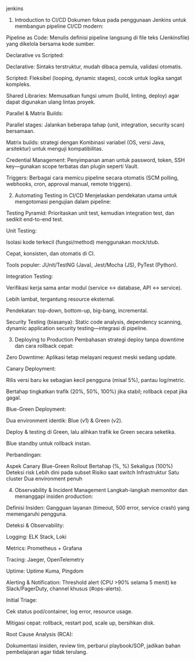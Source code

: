 jenkins
1. Introduction to CI/CD
Dokumen fokus pada penggunaan Jenkins untuk membangun pipeline CI/CD modern: 


Pipeline as Code: Menulis definisi pipeline langsung di file teks (Jenkinsfile) yang dikelola bersama kode sumber.

Declarative vs Scripted:

Declarative: Sintaks terstruktur, mudah dibaca pemula, validasi otomatis.

Scripted: Fleksibel (looping, dynamic stages), cocok untuk logika sangat kompleks.

Shared Libraries: Memusatkan fungsi umum (build, linting, deploy) agar dapat digunakan ulang lintas proyek.

Parallel & Matrix Builds:

Parallel stages: Jalankan beberapa tahap (unit, integration, security scan) bersamaan.

Matrix builds: strategi dengan Kombinasi variabel (OS, versi Java, arsitektur) untuk menguji kompatibilitas.

Credential Management: Penyimpanan aman untuk password, token, SSH key—gunakan scope terbatas dan plugin seperti Vault.

Triggers: Berbagai cara memicu pipeline secara otomatis (SCM polling, webhooks, cron, approval manual, remote triggers).

2. Automating Testing in CI/CD
Menjelaskan pendekatan utama untuk mengotomasi pengujian dalam pipeline: 

Testing Pyramid: Prioritaskan unit test, kemudian integration test, dan sedikit end-to-end test.

Unit Testing:

Isolasi kode terkecil (fungsi/method) menggunakan mock/stub.

Cepat, konsisten, dan otomatis di CI.

Tools populer: JUnit/TestNG (Java), Jest/Mocha (JS), PyTest (Python).

Integration Testing:

Verifikasi kerja sama antar modul (service ↔ database, API ↔ service).

Lebih lambat, tergantung resource eksternal.

Pendekatan: top-down, bottom-up, big-bang, incremental.

Security Testing (biasanya): Static code analysis, dependency scanning, dynamic application security testing—integrasi di pipeline.

3. Deploying to Production
Pembahasan strategi deploy tanpa downtime dan cara rollback cepat: 


Zero Downtime: Aplikasi tetap melayani request meski sedang update.

Canary Deployment:

Rilis versi baru ke sebagian kecil pengguna (misal 5%), pantau log/metric.

Bertahap tingkatkan trafik (20%, 50%, 100%) jika stabil; rollback cepat jika gagal.

Blue-Green Deployment:

Dua environment identik: Blue (v1) & Green (v2).

Deploy & testing di Green, lalu alihkan trafik ke Green secara seketika.

Blue standby untuk rollback instan.

Perbandingan:

Aspek	Canary	Blue-Green
Rollout	Bertahap (%, %)	Sekaligus (100%)
Deteksi risk	Lebih dini pada subset	Risiko saat switch
Infrastruktur	Satu cluster	Dua environment penuh

4. Observability & Incident Management
Langkah-langkah memonitor dan menanggapi insiden production: 


Definisi Insiden: Gangguan layanan (timeout, 500 error, service crash) yang memengaruhi pengguna.

Deteksi & Observability:

Logging: ELK Stack, Loki

Metrics: Prometheus + Grafana

Tracing: Jaeger, OpenTelemetry

Uptime: Uptime Kuma, Pingdom

Alerting & Notification: Threshold alert (CPU >90% selama 5 menit) ke Slack/PagerDuty, channel khusus (#ops-alerts).

Initial Triage:

Cek status pod/container, log error, resource usage.

Mitigasi cepat: rollback, restart pod, scale up, bersihkan disk.

Root Cause Analysis (RCA):

Dokumentasi insiden, review tim, perbarui playbook/SOP, jadikan bahan pembelajaran agar tidak terulang.

